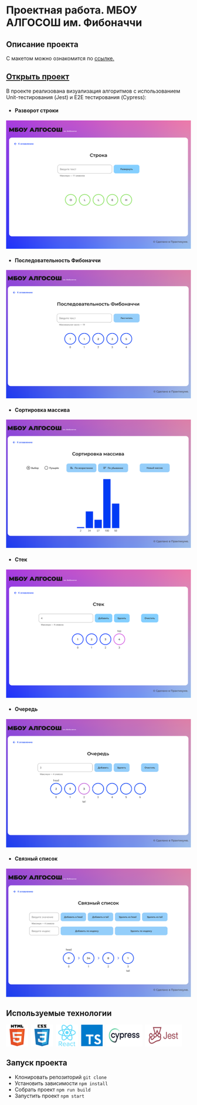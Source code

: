# Проектная работа. МБОУ АЛГОСОШ им. Фибоначчи

## Описание проекта

С макетом можно ознакомится по [ссылке.](https://www.figma.com/file/RIkypcTQN5d37g7RRTFid0/Algososh_external_link?node-id=0%3A1)

## [Открыть проект](https://ev-kos.github.io/algososh/)

В проекте реализована визуализация алгоритмов с использованием Unit-тестирования (Jest) и E2E тестирования (Cypress):

- #### Разворот строки
<img src="README_static/string.png" width="550" height="350"/>

- #### Последовательность Фибоначчи
<img src="README_static/fib.png" width="550" height="350"/>

- #### Сортировка массива
<img src="README_static/sort.png" width="550" height="350"/>

- #### Стек
<img src="README_static/stek.png" width="550" height="350"/>

- #### Очередь
<img src="README_static/gueue.png" width="550" height="350"/>

- #### Связный список
<img src="README_static/list.png" width="550" height="350"/>

## Используемые технологии

<img src="https://github.com/devicons/devicon/blob/master/icons/html5/html5-original-wordmark.svg" width="60" height="60"/>&nbsp; 
<img src="https://github.com/devicons/devicon/blob/master/icons/css3/css3-original-wordmark.svg" width="60" height="60"/>&nbsp; 
<img src="https://github.com/devicons/devicon/blob/master/icons/react/react-original-wordmark.svg" width="60" height="60"/>&nbsp;
<img src="https://github.com/devicons/devicon/blob/master/icons/typescript/typescript-original.svg" width="60" height="60"/>&nbsp;
<img src="README_static/cypress.png" width="100" height="60"/>&nbsp;
<img src="README_static/jest.png" width="100" height="60"/>&nbsp;

## Запуск проекта

- Клонировать репозиторий ```git clone```
- Установить зависимости ```npm install```
- Собрать проект ```npm run build```
- Запустить проект ```npm start```


